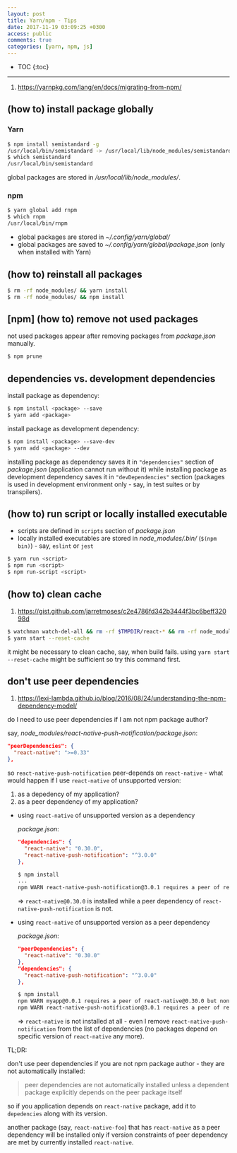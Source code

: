 ```yaml
---
layout: post
title: Yarn/npm - Tips
date: 2017-11-19 03:09:25 +0300
access: public
comments: true
categories: [yarn, npm, js]
---
```


<!-- more -->

* TOC
{:toc}
<hr>

1. <https://yarnpkg.com/lang/en/docs/migrating-from-npm/>

(how to) install package globally
---------------------------------

### Yarn

```sh
$ npm install semistandard -g
/usr/local/bin/semistandard -> /usr/local/lib/node_modules/semistandard/bin/cmd.js
$ which semistandard
/usr/local/bin/semistandard
```

global packages are stored in _/usr/local/lib/node_modules/_.

### npm

```sh
$ yarn global add rnpm
$ which rnpm
/usr/local/bin/rnpm
```

- global packages are stored in _~/.config/yarn/global/_
- global packages are saved to _~/.config/yarn/global/package.json_
  (only when installed with Yarn)

(how to) reinstall all packages
-------------------------------

```sh
$ rm -rf node_modules/ && yarn install
$ rm -rf node_modules/ && npm install
```

[npm] (how to) remove not used packages
---------------------------------------

not used packages appear after removing packages from _package.json_ manually.

```sh
$ npm prune
```

dependencies vs. development dependencies
-----------------------------------------

install package as dependency:

```sh
$ npm install <package> --save
$ yarn add <package>
```

install package as development dependency:

```sh
$ npm install <package> --save-dev
$ yarn add <package> --dev
```

installing package as dependency saves it in `"dependencies"` section
of _package.json_ (application cannot run without it) while installing
package as development dependency saves it in `"devDependencies"` section
(packages is used in development environment only - say, in test suites
or by transpilers).

(how to) run script or locally installed executable
---------------------------------------------------

- scripts are defined in `scripts` section of _package.json_
- locally installed executables are stored in _node\_modules/.bin/_
  (`$(npm bin)`) - say, `eslint` or `jest`

```sh
$ yarn run <script>
$ npm run <script>
$ npm run-script <script>
```

(how to) clean cache
--------------------

1. <https://gist.github.com/jarretmoses/c2e4786fd342b3444f3bc6beff32098d>

```sh
$ watchman watch-del-all && rm -rf $TMPDIR/react-* && rm -rf node_modules/ && yarn cache clean && yarn install
$ yarn start --reset-cache
```

it might be necessary to clean cache, say, when build fails.
using `yarn start --reset-cache` might be sufficient so try this command first.

don't use peer dependencies
---------------------------

1. <https://lexi-lambda.github.io/blog/2016/08/24/understanding-the-npm-dependency-model/>

do I need to use peer dependencies if I am not npm package author?

say, _node_modules/react-native-push-notification/package.json_:

```json
"peerDependencies": {
  "react-native": ">=0.33"
},
```

so `react-native-push-notification` peer-depends on `react-native` -
what would happen if I use `react-native` of unsupported version:

1. as a depedency of my application?
2. as a peer dependency of my application?

- using `react-native` of unsupported version as a dependency

  _package.json_:

  ```json
  "dependencies": {
    "react-native": "0.30.0",
    "react-native-push-notification": "^3.0.0"
  },
  ```

  ```sh
  $ npm install
  ...
  npm WARN react-native-push-notification@3.0.1 requires a peer of react-native@>=0.33 but none was installed.
  ```

  => `react-native@0.30.0` is installed while a peer dependency of
  `react-native-push-notification` is not.

- using `react-native` of unsupported version as a peer dependency

  _package.json_:

  ```json
  "peerDependencies": {
    "react-native": "0.30.0"
  },
  "dependencies": {
    "react-native-push-notification": "^3.0.0"
  },
  ```

  ```sh
  $ npm install
  npm WARN myapp@0.0.1 requires a peer of react-native@0.30.0 but none was installed.
  npm WARN react-native-push-notification@3.0.1 requires a peer of react-native@>=0.33 but none was installed.
  ```

  => `react-native` is not installed at all - even I remove
  `react-native-push-notification` from the list of dependencies
  (no packages depend on specific version of `react-native` any more).

TL;DR:

don't use peer dependencies if you are not npm package author -
they are not automatically installed:

> peer dependencies are not automatically installed unless
> a dependent package explicitly depends on the peer package itself

so if you application depends on `react-native` package,
add it to `depedencies` along with its version.

another package (say, `react-native-foo`) that has `react-native`
as a peer dependency will be installed only if version constraints
of peer dependency are met by currently installed `react-native`.
